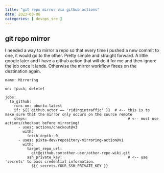 ```yaml
---
title: "git repo mirror via github actions"
date: 2023-03-06
categories: [ devops_sre ]
---
```

## git repo mirror  
I needed a way to mirror a repo so that every time i pushed a new commit to one, it would go to the other.  Pretty simple and straight forward. A little google later and I have a github action that will do it for me and then ignore the job once it lands.  Otherwise the mirror workflow firees on the destination again.   

```
name: Mirroring

on: [push, delete]

jobs:
  to_github:
    runs-on: ubuntu-latest
    if: ${{ github.actor == 'ridingintraffic' }}  # <-- this is to make sure that the mirror only occurs on the source remote
    steps:                                              # <-- must use actions/checkout before mirroring!
      - uses: actions/checkout@v3
        with:
          fetch-depth: 0
      - uses: pixta-dev/repository-mirroring-action@v1
        with:
          target_repo_url:
            git@github.com:other-user/other-repo-wiki.git
          ssh_private_key:                              # <-- use 'secrets' to pass credential information.
            ${{ secrets.YOUR_SSH_PRIVATE_KEY }}
```